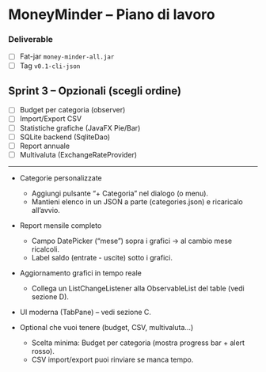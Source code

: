 # MoneyMinder – Piano di lavoro

### Deliverable
- [ ] Fat-jar `money-minder-all.jar`  
- [ ] Tag `v0.1-cli-json`

## Sprint 3 – Opzionali **(scegli ordine)**
- [ ] Budget per categoria (observer)  
- [ ] Import/Export CSV  
- [ ] Statistiche grafiche (JavaFX Pie/Bar)  
- [ ] SQLite backend (SqliteDao)  
- [ ] Report annuale  
- [ ] Multivaluta (ExchangeRateProvider)

-------------------------------------

- Categorie personalizzate
    - Aggiungi pulsante “+ Categoria” nel dialogo (o menu).
    - Mantieni elenco in un JSON a parte (categories.json) e ricaricalo all’avvio.

- Report mensile completo
    - Campo DatePicker (“mese”) sopra i grafici → al cambio mese ricalcoli.
    - Label saldo (entrate - uscite) sotto i grafici.

- Aggiornamento grafici in tempo reale
    - Collega un ListChangeListener alla ObservableList<Transaction> del table (vedi sezione D).

- UI moderna (TabPane) – vedi sezione C.

- Optional che vuoi tenere (budget, CSV, multivaluta…)
    - Scelta minima: Budget per categoria (mostra progress bar + alert rosso).
    - CSV import/export puoi rinviare se manca tempo.